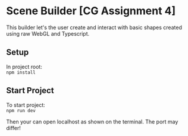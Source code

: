 # Scene Builder [CG Assignment 4]
This builder let's the user create and interact with basic shapes created using raw WebGL and Typescript.

## Setup
In project root:  
`npm install`

## Start Project
To start project:  
`npm run dev`  

Then your can open localhost as shown on the terminal. The port may differ!